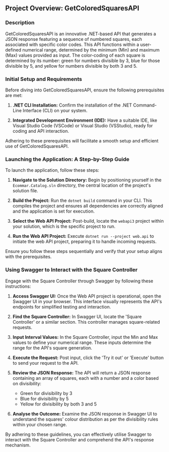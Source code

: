 ## Project Overview: GetColoredSquaresAPI

### Description
GetColoredSquaresAPI is an innovative .NET-based API that generates a JSON response featuring a sequence of numbered squares, each associated with specific color codes. This API functions within a user-defined numerical range, determined by the minimum (Min) and maximum (Max) values provided as input. The color-coding of each square is determined by its number: green for numbers divisible by 3, blue for those divisible by 5, and yellow for numbers divisible by both 3 and 5.

### Initial Setup and Requirements
Before diving into GetColoredSquaresAPI, ensure the following prerequisites are met:

1. **.NET CLI Installation:** Confirm the installation of the .NET Command-Line Interface (CLI) on your system.

2. **Integrated Development Environment (IDE):** Have a suitable IDE, like Visual Studio Code (VSCode) or Visual Studio (VSStudio), ready for coding and API interaction.

Adhering to these prerequisites will facilitate a smooth setup and efficient use of GetColoredSquaresAPI.

### Launching the Application: A Step-by-Step Guide

To launch the application, follow these steps:

1. **Navigate to the Solution Directory:** Begin by positioning yourself in the `Ecommar.Catalog.sln` directory, the central location of the project's solution file.

2. **Build the Project:** Run the `dotnet build` command in your CLI. This compiles the project and ensures all dependencies are correctly aligned and the application is set for execution.

3. **Select the Web API Project:** Post-build, locate the `webapi3` project within your solution, which is the specific project to run.

4. **Run the Web API Project:** Execute `dotnet run --project web.api` to initiate the web API project, preparing it to handle incoming requests.

Ensure you follow these steps sequentially and verify that your setup aligns with the prerequisites.

### Using Swagger to Interact with the Square Controller

Engage with the Square Controller through Swagger by following these instructions:

1. **Access Swagger UI:** Once the Web API project is operational, open the Swagger UI in your browser. This interface visually represents the API's endpoints for simplified testing and interaction.

2. **Find the Square Controller:** In Swagger UI, locate the 'Square Controller' or a similar section. This controller manages square-related requests.

3. **Input Interval Values:** In the Square Controller, input the Min and Max values to define your numerical range. These inputs determine the range for the API's square generation.

4. **Execute the Request:** Post input, click the 'Try it out' or 'Execute' button to send your request to the API.

5. **Review the JSON Response:** The API will return a JSON response containing an array of squares, each with a number and a color based on divisibility:
   - Green for divisibility by 3
   - Blue for divisibility by 5
   - Yellow for divisibility by both 3 and 5

6. **Analyse the Outcome:** Examine the JSON response in Swagger UI to understand the squares' colour distribution as per the divisibility rules within your chosen range.

By adhering to these guidelines, you can effectively utilise Swagger to interact with the Square Controller and comprehend the API's response mechanism. 
